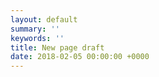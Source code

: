 ```yaml
---
layout: default
summary: ''
keywords: ''
title: New page draft
date: 2018-02-05 00:00:00 +0000
---
```

